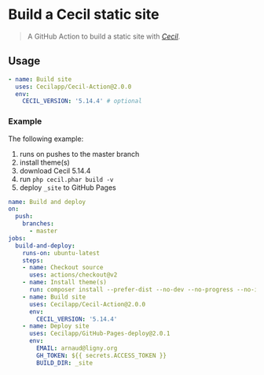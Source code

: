 # Build a Cecil static site

> A GitHub Action to build a static site with [_Cecil_](https://cecil.app).

## Usage

```yaml
- name: Build site
  uses: Cecilapp/Cecil-Action@2.0.0
  env:
    CECIL_VERSION: '5.14.4' # optional
```

### Example

The following example:
1. runs on pushes to the master branch
2. install theme(s)
3. download Cecil 5.14.4
3. run `php cecil.phar build -v`
4. deploy `_site` to GitHub Pages

```yaml
name: Build and deploy
on:
  push:
    branches:
      - master
jobs:
  build-and-deploy:
    runs-on: ubuntu-latest
    steps:
    - name: Checkout source
      uses: actions/checkout@v2
    - name: Install theme(s)
      run: composer install --prefer-dist --no-dev --no-progress --no-interaction
    - name: Build site
      uses: Cecilapp/Cecil-Action@2.0.0
      env:
        CECIL_VERSION: '5.14.4'
    - name: Deploy site
      uses: Cecilapp/GitHub-Pages-deploy@2.0.1
      env:
        EMAIL: arnaud@ligny.org
        GH_TOKEN: ${{ secrets.ACCESS_TOKEN }}
        BUILD_DIR: _site
```
